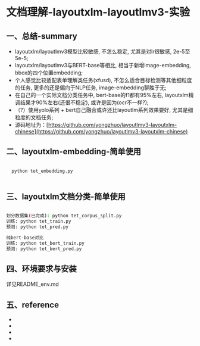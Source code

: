 # 文档理解-layoutxlm-layoutlmv3-实验
## 一、总结-summary
 - layoutxlm/layoutlmv3模型比较敏感, 不怎么稳定, 尤其是对lr很敏感, 2e-5至5e-5;
 - layoutxlm/layoutlmv3与BERT-base等相比, 相当于新增image-embedding, bbox的四个位置embedding;
 - 个人感觉比较适配表单理解类任务(xfusd), 不怎么适合目标检测等其他细粒度的任务, 更多的还是偏向于NLP任务, image-embedding聊胜于无;
 - 在自己的一个实际文档分类任务中, bert-base的f1都有95%左右, layoutxlm精调结果才90%左右(还很不稳定), 或许是因为(ocr不一样?);
 - （?）使用yolo系列 + bert自己融合或许还比layoutlm系列效果要好, 尤其是细粒度的文档任务;
 - 源码地址为：[https://github.com/yongzhuo/layoutlmv3-layoutxlm-chinese](https://github.com/yongzhuo/layoutlmv3-layoutxlm-chinese)

## 二、layoutxlm-embedding-简单使用
```bash

  python tet_embedding.py
  
```

## 三、layoutxlm文档分类-简单使用
```bash

划分数据集(已完成): python tet_corpus_split.py
训练: python tet_train.py
预测: python tet_pred.py

纯bert-base对比
训练: python tet_bert_train.py
预测: python tet_bert_pred.py

```


## 四、环境要求与安装
详见README_env.md


## 五、reference
 - [unilm]: [https://github.com/microsoft/unilm](https://github.com/microsoft/unilm)
 - [LayoutLMv2 Document Classification]: [https://www.kaggle.com/code/ritvik1909/layoutlmv2-document-classification](https://www.kaggle.com/code/ritvik1909/layoutlmv2-document-classification)
 - [Document Classification:: LayoutLMV2]: [https://www.kaggle.com/code/anantgupt/document-classification-layoutlmv2](https://www.kaggle.com/code/anantgupt/document-classification-layoutlmv2)
 - [RVL-CDIP + LayoutLMv2 Document Classification]: [https://www.kaggle.com/code/lonelvino/rvl-cdip-layoutlmv2-document-classification](https://www.kaggle.com/code/lonelvino/rvl-cdip-layoutlmv2-document-classification)
 
